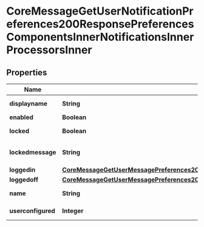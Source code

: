 

# CoreMessageGetUserNotificationPreferences200ResponsePreferencesComponentsInnerNotificationsInnerProcessorsInner


## Properties

| Name | Type | Description | Notes |
|------------ | ------------- | ------------- | -------------|
|**displayname** | **String** | Display name |  [optional] |
|**enabled** | **Boolean** | Is enabled? |  [optional] |
|**locked** | **Boolean** | Is locked by admin? |  [optional] |
|**lockedmessage** | **String** | Text to display if locked |  [optional] |
|**loggedin** | [**CoreMessageGetUserMessagePreferences200ResponsePreferencesComponentsInnerNotificationsInnerProcessorsInnerLoggedoff**](CoreMessageGetUserMessagePreferences200ResponsePreferencesComponentsInnerNotificationsInnerProcessorsInnerLoggedoff.md) |  |  [optional] |
|**loggedoff** | [**CoreMessageGetUserMessagePreferences200ResponsePreferencesComponentsInnerNotificationsInnerProcessorsInnerLoggedoff**](CoreMessageGetUserMessagePreferences200ResponsePreferencesComponentsInnerNotificationsInnerProcessorsInnerLoggedoff.md) |  |  [optional] |
|**name** | **String** | Processor name |  [optional] |
|**userconfigured** | **Integer** | Is configured? |  [optional] |



